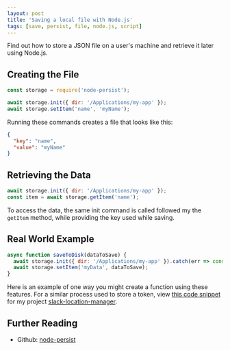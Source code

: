 ```yaml
---
layout: post
title: 'Saving a local file with Node.js'
tags: [save, persist, file, node.js, script]
---
```


Find out how to store a JSON file on a user's machine and retrieve it later using Node.js.

## Creating the File

```javascript
const storage = require('node-persist');

await storage.init({ dir: '/Applications/my-app' });
await storage.setItem('name', 'myName');
```

Running these commands creates a file that looks like this:

```json
{
  "key": "name",
  "value": "myName"
}
```

## Retrieving the Data

```javascript
await storage.init({ dir: '/Applications/my-app' });
const item = await storage.getItem('name');
```

To access the data, the same init command is called followed my the `getItem` method, while providing the key used while saving.

## Real World Example

```javascript
async function saveToDisk(dataToSave) {
  await storage.init({ dir: '/Applications/my-app' }).catch(err => console.error(err));
  await storage.setItem('myData', dataToSave);
}
```

Here is an example of one way you might create a function using these features. For a similar process used to store a token, view [this code snippet](https://github.com/trybick/slack-location-manager/blob/master/src/install/saveToDisk.js#L12) for my project [slack-location-manager](https://github.com/trybick/slack-location-manager).

## Further Reading

- Github: [node-persist](https://github.com/simonlast/node-persist)
